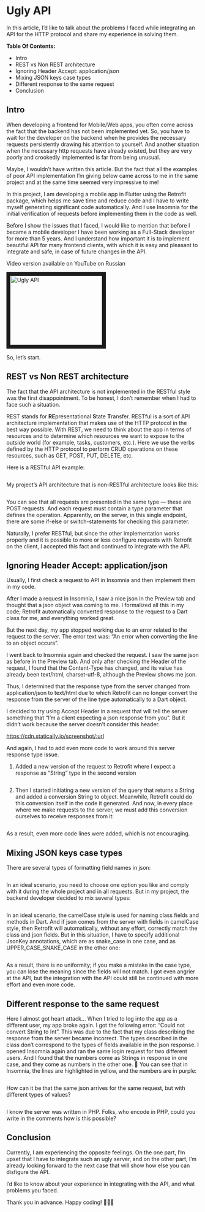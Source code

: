 # Ugly API

In this article, I’d like to talk about the problems I faced while integrating an API for the HTTP protocol and share my experience in solving them.

**Table Of Contents:**

* Intro
* REST vs Non REST architecture
* Ignoring Header Accept: application/json
* Mixing JSON keys case types
* Different response to the same request
* Conclusion

## Intro

When developing a frontend for Mobile/Web apps, you often come across the fact that the backend has not been implemented yet. So, you have to wait for the developer on the backend when he provides the necessary requests persistently drawing his attention to yourself. And another situation when the necessary http requests have already existed, but they are very poorly and crookedly implemented is far from being unusual.

Maybe, I wouldn’t have written this article. But the fact that all the examples of poor API implementation I’m giving below came across to me in the same project and at the same time seemed very impressive to me!

In this project, I am developing a mobile app in Flutter using the Retrofit package, which helps me save time and reduce code and I have to write myself generating significant code automatically. And I use Insomnia for the initial verification of requests before implementing them in the code as well.

Before I show the issues that I faced, I would like to mention that before I became a mobile developer I have been working as a Full-Stack developer for more than 5 years. And I understand how important it is to implement beautiful API for many frontend clients, with which it is easy and pleasant to integrate and safe, in case of future changes in the API.

Video version available on YouTube on Russian

<a href="http://www.youtube.com/watch?feature=player_embedded&v=oj-i1IBejcI" target="_blank"><img src="http://img.youtube.com/vi/oj-i1IBejcI/0.jpg" alt="Ugly API" width="240" height="180" border="10" /></a>

So, let’s start.

## REST vs Non REST architecture
The fact that the API architecture is not implemented in the RESTful style was the first disappointment. To be honest, I don’t remember when I had to face such a situation.

REST stands for **RE**presentational **S**tate **T**ransfer. RESTful is a sort of API architecture implementation that makes use of the HTTP protocol in the best way possible. With REST, we need to think about the app in terms of resources and to determine which resources we want to expose to the outside world (for example, tasks, customers, etc.). Here we use the verbs defined by the HTTP protocol to perform CRUD operations on these resources, such as GET, POST, PUT, DELETE, etc.


Here is a RESTful API example:

<image>

My project’s API architecture that is non-RESTful architecture looks like this:

<image>

You can see that all requests are presented in the same type — these are POST requests. And each request must contain a type parameter that defines the operation. Apparently, on the server, in this single endpoint, there are some if-else or switch-statements for checking this parameter.

Naturally, I prefer RESTful, but since the other implementation works properly and it is possible to more or less configure requests with Retrofit on the client, I accepted this fact and continued to integrate with the API.

## Ignoring Header Accept: application/json

Usually, I first check a request to API in Insomnia and then implement them in my code.

After I made a request in Insomnia, I saw a nice json in the Preview tab and thought that a json object was coming to me. I formalized all this in my code; Retrofit automatically converted response to the request to a Dart class for me, and everything worked great.

But the next day, my app stopped working due to an error related to the request to the server. The error text was: “An error when converting the line to an object occurs”.

I went back to Insomnia again and checked the request. I saw the same json as before in the Preview tab. And only after checking the Header of the request, I found that the Content-Type has changed, and its value has already been text/html, charset-utf-8, although the Preview shows me json.

Thus, I determined that the response type from the server changed from application/json to text/html due to which Retrofit can no longer convert the response from the server of the line type automatically to a Dart object.

I decided to try using Accept Header in a request that will tell the server something that “I’m a client expecting a json response from you”. But it didn’t work because the server doesn’t consider this header.

<https://cdn.statically.io/screenshot/:url>

And again, I had to add even more code to work around this server response type issue.

1. Added a new version of the request to Retrofit where I expect a response as “String” type in the second version

<image>

2. Then I started initiating a new version of the query that returns a String and added a conversion String to object. Meanwhile, Retrofit could do this conversion itself in the code it generated. And now, in every place where we make requests to the server, we must add this conversion ourselves to receive responses from it:

<image>

As a result, even more code lines were added, which is not encouraging.


## Mixing JSON keys case types

There are several types of formatting field names in json:

<image>

In an ideal scenario, you need to choose one option you like and comply with it during the whole project and in all requests. But in my project, the backend developer decided to mix several types:

<image>

In an ideal scenario, the camelCase style is used for naming class fields and methods in Dart. And if json comes from the server with fields in camelCase style, then Retrofit will automatically, without any effort, correctly match the class and json fields. But in this situation, I have to specify additional JsonKey annotations, which are as snake_case in one case, and as UPPER_CASE_SNAKE_CASE in the other one:

<image>

As a result, there is no uniformity; if you make a mistake in the case type, you can lose the meaning since the fields will not match. I got even angrier at the API, but the integration with the API could still be continued with more effort and even more code.

## Different response to the same request

Here I almost got heart attack… When I tried to log into the app as a different user, my app broke again. I got the following error: “Could not convert String to Int”. This was due to the fact that my class describing the response from the server became incorrect. The types described in the class don’t correspond to the types of fields available in the json response. I opened Insomnia again and ran the same login request for two different users. And I found that the numbers come as Strings in response in one case, and they come as numbers in the other one. 🤯 You can see that in Insomnia, the lines are highlighted in yellow, and the numbers are in purple:

<image>

How can it be that the same json arrives for the same request, but with different types of values?

<image>

I know the server was written in PHP. Folks, who encode in PHP, could you write in the comments how is this possible?

## Conclusion

Currently, I am experiencing the opposite feelings. On the one part, I’m upset that I have to integrate such an ugly server, and on the other part, I’m already looking forward to the next case that will show how else you can disfigure the API.

I’d like to know about your experience in integrating with the API, and what problems you faced.

Thank you in advance. Happy coding! 👨🏻‍💻